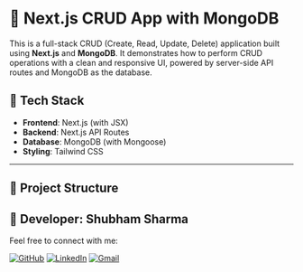 # 🧾 Next.js CRUD App with MongoDB

This is a full-stack CRUD (Create, Read, Update, Delete) application built using **Next.js** and **MongoDB**. It demonstrates how to perform CRUD operations with a clean and responsive UI, powered by server-side API routes and MongoDB as the database.

## 🚀 Tech Stack


- **Frontend**: Next.js (with JSX)
- **Backend**: Next.js API Routes
- **Database**: MongoDB (with Mongoose)
- **Styling**: Tailwind CSS 


---

## 📂 Project Structure













## 👤 Developer: Shubham Sharma

Feel free to connect with me:

[![GitHub](https://img.shields.io/badge/GitHub-181717?style=for-the-badge&logo=github&logoColor=white)](https://github.com/Shubhamsharma2002)  [![LinkedIn](https://img.shields.io/badge/LinkedIn-0A66C2?style=for-the-badge&logo=linkedin&logoColor=white)](https://www.linkedin.com/in/shubhamsharma2026/)   [![Gmail](https://img.shields.io/badge/Gmail-D14836?style=for-the-badge&logo=gmail&logoColor=white)](mailto:shubhamjii2002@gmail.com)

